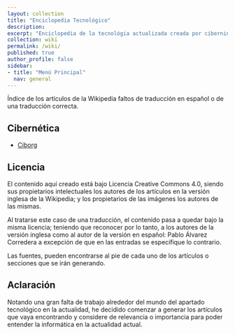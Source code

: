 ```yaml
---
layout: collection
title: "Enciclopedia Tecnológico"
description:
excerpt: "Enciclopedia de la tecnológia actualizada creada por ciberninjas"
collection: wiki
permalink: /wiki/
published: true
author_profile: false
sidebar:
- title: "Menú Principal"
  nav: general
---
```


Índice de los artículos de la Wikipedia faltos de traducción en español o de una traducción correcta.

## Cibernética
- [Ciborg](/wiki/ciborg)

## Licencia

El contenido aquí creado está bajo Licencia Creative Commons 4.0, siendo sus propietarios intelectuales los autores de los artículos en la versión inglesa de la Wikipedia; y los propietarios de las imágenes los autores de las mismas.

Al tratarse este caso de una traducción, el contenido pasa a quedar bajo la misma licencia; teniendo que reconocer por lo tanto, a los autores de la versión inglesa como al autor de la versión en español: Pablo Álvarez Corredera a excepción de que en las entradas se específique lo contrario.

Las fuentes, pueden encontrarse al pie de cada uno de los artículos o secciones que se irán generando.

## Aclaración

Notando una gran falta de trabajo alrededor del mundo del apartado tecnológico en la actualidad, he decidido comenzar a generar los artículos que vaya encontrando y considere de relevancia o importancia para poder entender la informática en la actualidad actual.